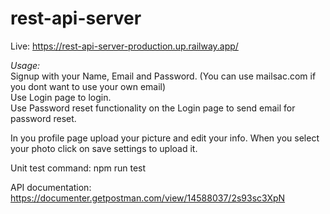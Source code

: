 # rest-api-server

Live: https://rest-api-server-production.up.railway.app/

*Usage:* <br>
Signup with your Name, Email and Password. (You can use mailsac.com if you dont want to use your own email)<br>
Use Login page to login.<br>
Use Password reset functionality on the Login page to send email for password reset.<br>

In you profile page upload your picture and edit your info. When you select your photo click on save settings to upload it.<br>

Unit test command: npm run test<br>

API documentation: https://documenter.getpostman.com/view/14588037/2s93sc3XpN

